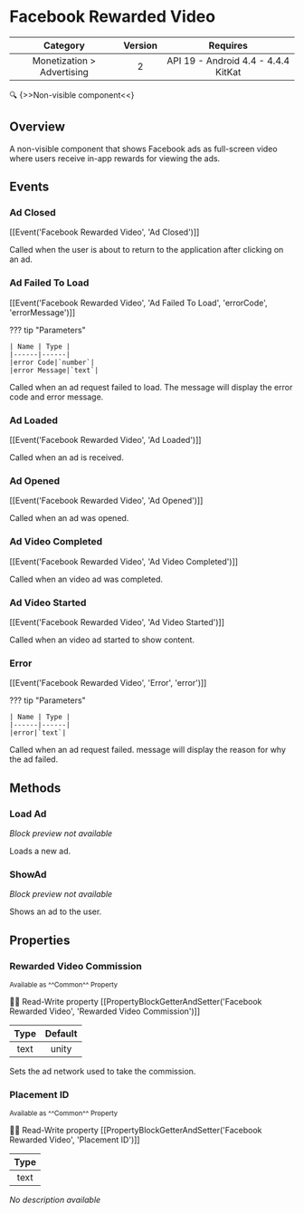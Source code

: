 # Facebook Rewarded Video

| Category | Version | Requires |
|:--------:|:-------:|:--------:|
|Monetization > Advertising|2|API 19 - Android 4.4 - 4.4.4 KitKat|

:mag: {>>Non-visible component<<}

## Overview

A non-visible component that shows Facebook ads as full-screen video where users receive in-app rewards for viewing the ads.

## Events

### Ad Closed

[[Event('Facebook Rewarded Video', 'Ad Closed')]]

Called when the user is about to return to the application after clicking on an ad.

### Ad Failed To Load

[[Event('Facebook Rewarded Video', 'Ad Failed To Load', 'errorCode', 'errorMessage')]]

??? tip "Parameters"

    | Name | Type |
    |------|------|
    |error Code|`number`|
    |error Message|`text`|


Called when an ad request failed to load. The message will display the error code and error message.

### Ad Loaded

[[Event('Facebook Rewarded Video', 'Ad Loaded')]]

Called when an ad is received.

### Ad Opened

[[Event('Facebook Rewarded Video', 'Ad Opened')]]

Called when an ad was opened.

### Ad Video Completed

[[Event('Facebook Rewarded Video', 'Ad Video Completed')]]

Called when an video ad was completed.

### Ad Video Started

[[Event('Facebook Rewarded Video', 'Ad Video Started')]]

Called when an video ad started to show content.

### Error

[[Event('Facebook Rewarded Video', 'Error', 'error')]]

??? tip "Parameters"

    | Name | Type |
    |------|------|
    |error|`text`|


Called when an ad request failed. message will display the reason for why the ad failed.

## Methods

### Load Ad

_Block preview not available_

Loads a new ad.

### ShowAd

_Block preview not available_

Shows an ad to the user.

## Properties

### Rewarded Video Commission

<small>Available as ^^Common^^ Property</small>

:eyes::pencil: Read-Write property
[[PropertyBlockGetterAndSetter('Facebook Rewarded Video', 'Rewarded Video Commission')]]

| Type | Default |
|:----:|:-------:|
|text|unity|

Sets the ad network used to take the commission.

### Placement ID

<small>Available as ^^Common^^ Property</small>

:eyes::pencil: Read-Write property
[[PropertyBlockGetterAndSetter('Facebook Rewarded Video', 'Placement ID')]]

| Type |
|:----:|
|text|

_No description available_